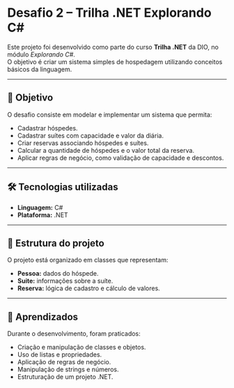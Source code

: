# Desafio 2 – Trilha .NET Explorando C#

Este projeto foi desenvolvido como parte do curso **Trilha .NET** da DIO, no módulo *Explorando C#*.  
O objetivo é criar um sistema simples de hospedagem utilizando conceitos básicos da linguagem.

---

## 📌 Objetivo

O desafio consiste em modelar e implementar um sistema que permita:

- Cadastrar hóspedes.
- Cadastrar suítes com capacidade e valor da diária.
- Criar reservas associando hóspedes e suítes.
- Calcular a quantidade de hóspedes e o valor total da reserva.
- Aplicar regras de negócio, como validação de capacidade e descontos.

---

## 🛠️ Tecnologias utilizadas

- **Linguagem:** C#
- **Plataforma:** .NET

---

## 📂 Estrutura do projeto

O projeto está organizado em classes que representam:

- **Pessoa:** dados do hóspede.
- **Suite:** informações sobre a suíte.
- **Reserva:** lógica de cadastro e cálculo de valores.

---

## 🎯 Aprendizados

Durante o desenvolvimento, foram praticados:

- Criação e manipulação de classes e objetos.
- Uso de listas e propriedades.
- Aplicação de regras de negócio.
- Manipulação de strings e números.
- Estruturação de um projeto .NET.
